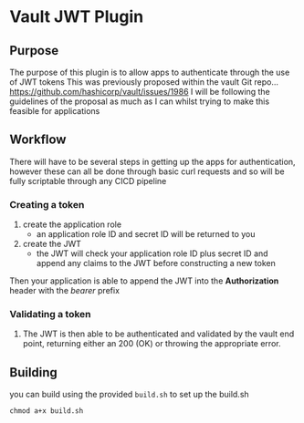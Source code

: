 # Vault JWT Plugin 

## Purpose
The purpose of this plugin is to allow apps to authenticate through the use of JWT tokens
This was previously proposed within the vault Git repo... https://github.com/hashicorp/vault/issues/1986
I will be following the guidelines of the proposal as much as I can whilst trying to make this feasible for applications

## Workflow
There will have to be several steps in getting up the apps for authentication, however these can all be done through basic curl requests and so will be fully scriptable through any CICD pipeline

### Creating a token
1. create the application role
    - an application role ID and secret ID will be returned to you
2. create the JWT
    - the JWT will check your application role ID plus secret ID and append any claims to the JWT before constructing a new token

Then your application is able to append the JWT into the **Authorization** header with the _bearer_ prefix

### Validating a token
1. The JWT is then able to be authenticated and validated by the vault end point, returning either an 200 (OK) or throwing the appropriate error.

## Building
you can build using the provided `build.sh` 
to set up the build.sh
```
chmod a+x build.sh
```